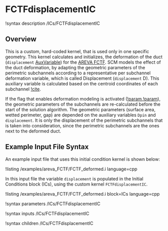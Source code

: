 # FCTFdisplacementIC

!syntax description /ICs/FCTFdisplacementIC

## Overview

<!-- -->

This is a custom, hard-coded kernel, that is used only in one specific geometry. This kernel calculates and initializes, the deformation of the duct (`displacement` [AuxVariable](https://mooseframework.inl.gov/syntax/AuxVariables/index.html)) for the [AREVA FCTF](https://www.osti.gov/servlets/purl/1346027/).
SCM models the effect of the duct deformation, by adapting the geometric parameters of the perimetric subchannels according to a representative per subchannel deformation variable,
which is called Displacement (`displacement` D). This auxiliary variable is calculated based on the centroid coordinates of each subchannel [!cite](KYRIAKOPOULOS2024113562).

If the flag that enables deformation modeling is activated ([!param](/Problem/QuadSubChannel1PhaseProblem/deformation),[!param](/Problem/TriSubChannel1PhaseProblem/deformation)), the geometric parameters of the subchannels are re-calculated before the start of the solution algorithm.
The geometric parameters (surface area, wetted perimeter, gap) are depended on the auxiliary variables `Dpin` and `displacement`. It is only the displacement of the perimetric
subchannels that is taken into consideration, since the perimetric subchannels are the ones next to the deformed duct.

## Example Input File Syntax

An example input file that uses this initial condition kernel is shown below:

!listing /examples/areva_FCTF/FCTF_deformed.i language=cpp

In this input file the variable `displacement` is populated in the Initial Conditions block (ICs), using the custom kernel `FCTFdisplacementIC`.

!listing /examples/areva_FCTF/FCTF_deformed.i block=ICs language=cpp

!syntax parameters /ICs/FCTFdisplacementIC

!syntax inputs /ICs/FCTFdisplacementIC

!syntax children /ICs/FCTFdisplacementIC
